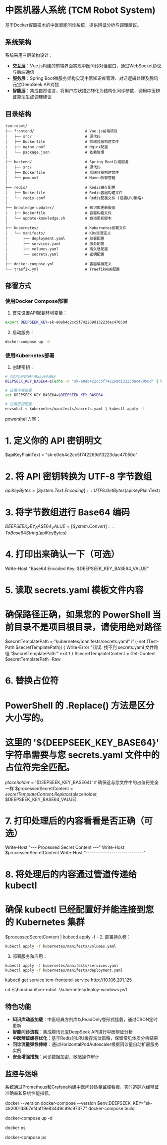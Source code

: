 # 中医机器人系统 (TCM Robot System)

基于Docker容器技术的中医智能问诊系统，提供辨证分析与调理建议。

## 系统架构

系统采用三层架构设计：

- **交互层**：Vue.js构建的前端界面实现中医问诊对话窗口，通过WebSocket协议与后端通信
- **服务层**：Spring Boot微服务架构实现中医知识库管理、对话逻辑处理及腾讯元宝DeepSeek API对接
- **智能层**：集成自然语言，将用户症状描述转化为结构化问诊参数，调用中医辨证算法生成调理建议

## 目录结构

```
tcm-robot/
├── frontend/                       # Vue.js前端项目
│   ├── src/                        # 源代码
│   ├── Dockerfile                  # 前端容器构建文件
│   ├── nginx.conf                  # Nginx配置
│   └── package.json                # 依赖管理
│
├── backend/                        # Spring Boot后端服务
│   ├── src/                        # 源代码
│   ├── Dockerfile                  # 后端容器构建文件
│   └── pom.xml                     # Maven依赖管理
│
├── redis/                          # Redis缓存配置
│   ├── Dockerfile                  # Redis容器构建文件
│   └── redis.conf                  # Redis配置文件 (设置LRU策略)
│
├── knowledge-updater/              # 知识库更新服务
│   ├── Dockerfile                  # 容器构建文件
│   └── update-knowledge.sh         # 自动更新脚本
│
├── kubernetes/                     # Kubernetes部署文件
│   └── manifests/                  # K8s资源定义
│       ├── deployment.yaml         # 部署配置
│       ├── services.yaml           # 服务配置
│       ├── volumes.yaml            # 持久卷配置
│       └── secrets.yaml            # 密钥配置
│
├── docker-compose.yml              # 容器编排定义
└── traefik.yml                     # Traefik网关配置
```

## 部署方式

### 使用Docker Compose部署

1. 首先设置API密钥环境变量：

```bash
export DEEPSEEK_KEY=sk-e0eb4c2cc5f742269d13223dac47050d
```

2. 启动服务：

```bash
docker-compose up -d
```

### 使用Kubernetes部署

1. 创建密钥：

```bash
# 对API密钥进行Base64编码
DEEPSEEK_KEY_BASE64=$(echo -n "sk-e0eb4c2cc5f742269d13223dac47050d" | base64)

# 设置环境变量
set DEEPSEEK_KEY_BASE64=$DEEPSEEK_KEY_BASE64

# 应用密钥配置
envsubst < kubernetes/manifests/secrets.yaml | kubectl apply -f -
```
powershell方案：
# 1. 定义你的 API 密钥明文
$apiKeyPlainText = "sk-e0eb4c2cc5f742269d13223dac47050d"

# 2. 将 API 密钥转换为 UTF-8 字节数组
$apiKeyBytes = [System.Text.Encoding]::UTF8.GetBytes($apiKeyPlainText)

# 3. 将字节数组进行 Base64 编码
$DEEPSEEK_KEY_BASE64_VALUE = [System.Convert]::ToBase64String($apiKeyBytes)

# 4. 打印出来确认一下（可选）
Write-Host "Base64 Encoded Key: $DEEPSEEK_KEY_BASE64_VALUE"

# 5. 读取 secrets.yaml 模板文件内容
#    确保路径正确，如果您的 PowerShell 当前目录不是项目根目录，请使用绝对路径
$secretTemplatePath = "kubernetes/manifests/secrets.yaml"
if (-not (Test-Path $secretTemplatePath)) {
    Write-Error "错误: 找不到 secrets.yaml 文件路径 '$secretTemplatePath'"
    exit 1
}
$secretTemplateContent = Get-Content $secretTemplatePath -Raw

# 6. 替换占位符
#    PowerShell 的 .Replace() 方法是区分大小写的。
#    这里的 '${DEEPSEEK_KEY_BASE64}' 字符串需要与您 secrets.yaml 文件中的占位符完全匹配。
$placeholder = '${DEEPSEEK_KEY_BASE64}' # 确保这与您文件中的占位符完全一样
$processedSecretContent = $secretTemplateContent.Replace($placeholder, $DEEPSEEK_KEY_BASE64_VALUE)

# 7. 打印处理后的内容看看是否正确（可选）
Write-Host "--- Processed Secret Content ---"
Write-Host $processedSecretContent
Write-Host "-----------------------------"

# 8. 将处理后的内容通过管道传递给 kubectl
#    确保 kubectl 已经配置好并能连接到您的 Kubernetes 集群
$processedSecretContent | kubectl apply -f -
2. 部署持久卷：

```bash
kubectl apply -f kubernetes/manifests/volumes.yaml
```

3. 部署服务和应用：

```bash
kubectl apply -f kubernetes/manifests/services.yaml
kubectl apply -f kubernetes/manifests/deployment.yaml
```
kubectl get service tcm-frontend-service
http://10.106.201.125


cd E:\houduan\tcm-robot
.\kubernetes\deploy-windows.ps1
## 特色功能

- **知识库动态加载**：中医经典方剂库以ReadOnly卷形式挂载，通过CRON定时更新
- **智能问诊流程**：集成腾讯元宝DeepSeek API进行中医辨证分析
- **中医辨证缓存优化**：基于Redis的LRU缓存淘汰策略，保留常见体质分析结果
- **问诊流量弹性伸缩**：通过HorizontalPodAutoscaler根据问诊量自动扩展服务实例
- **安全增强措施**：问诊数据加密，敏感操作审计

## 监控与运维

系统通过Prometheus和Grafana构建中医问诊质量监控看板，实时追踪六经辨证准确率和系统性能指标。 

docker --version
docker-compose --version
$env:DEEPSEEK_KEY="sk-482001d867ef4af19e83449c99c97377"
docker-compose build

docker-compose up -d

docker ps

docker-compose ps